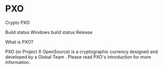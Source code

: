 # PXO
Crypto
PXO

Build status Windows build status Release

What is PXO?

PXO (or Project X OpenSource) is a cryptographic currency designed and developed by a Global Team . Please read PXO's introduction for more information.
